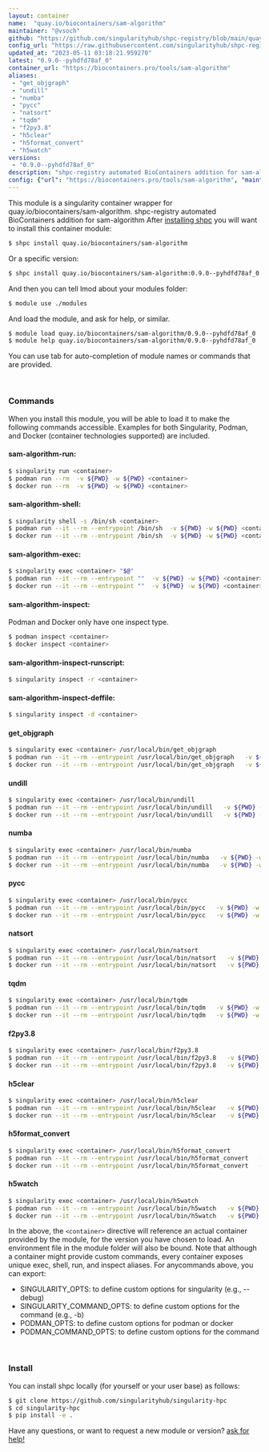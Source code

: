 ```yaml
---
layout: container
name:  "quay.io/biocontainers/sam-algorithm"
maintainer: "@vsoch"
github: "https://github.com/singularityhub/shpc-registry/blob/main/quay.io/biocontainers/sam-algorithm/container.yaml"
config_url: "https://raw.githubusercontent.com/singularityhub/shpc-registry/main/quay.io/biocontainers/sam-algorithm/container.yaml"
updated_at: "2023-05-11 03:18:21.959270"
latest: "0.9.0--pyhdfd78af_0"
container_url: "https://biocontainers.pro/tools/sam-algorithm"
aliases:
 - "get_objgraph"
 - "undill"
 - "numba"
 - "pycc"
 - "natsort"
 - "tqdm"
 - "f2py3.8"
 - "h5clear"
 - "h5format_convert"
 - "h5watch"
versions:
 - "0.9.0--pyhdfd78af_0"
description: "shpc-registry automated BioContainers addition for sam-algorithm"
config: {"url": "https://biocontainers.pro/tools/sam-algorithm", "maintainer": "@vsoch", "description": "shpc-registry automated BioContainers addition for sam-algorithm", "latest": {"0.9.0--pyhdfd78af_0": "sha256:436babf48dcba4a5441c305b34db06c58b879a0442ca26be28e1450e738f394e"}, "tags": {"0.9.0--pyhdfd78af_0": "sha256:436babf48dcba4a5441c305b34db06c58b879a0442ca26be28e1450e738f394e"}, "docker": "quay.io/biocontainers/sam-algorithm", "aliases": {"get_objgraph": "/usr/local/bin/get_objgraph", "undill": "/usr/local/bin/undill", "numba": "/usr/local/bin/numba", "pycc": "/usr/local/bin/pycc", "natsort": "/usr/local/bin/natsort", "tqdm": "/usr/local/bin/tqdm", "f2py3.8": "/usr/local/bin/f2py3.8", "h5clear": "/usr/local/bin/h5clear", "h5format_convert": "/usr/local/bin/h5format_convert", "h5watch": "/usr/local/bin/h5watch"}}
---
```


This module is a singularity container wrapper for quay.io/biocontainers/sam-algorithm.
shpc-registry automated BioContainers addition for sam-algorithm
After [installing shpc](#install) you will want to install this container module:


```bash
$ shpc install quay.io/biocontainers/sam-algorithm
```

Or a specific version:

```bash
$ shpc install quay.io/biocontainers/sam-algorithm:0.9.0--pyhdfd78af_0
```

And then you can tell lmod about your modules folder:

```bash
$ module use ./modules
```

And load the module, and ask for help, or similar.

```bash
$ module load quay.io/biocontainers/sam-algorithm/0.9.0--pyhdfd78af_0
$ module help quay.io/biocontainers/sam-algorithm/0.9.0--pyhdfd78af_0
```

You can use tab for auto-completion of module names or commands that are provided.

<br>

### Commands

When you install this module, you will be able to load it to make the following commands accessible.
Examples for both Singularity, Podman, and Docker (container technologies supported) are included.

#### sam-algorithm-run:

```bash
$ singularity run <container>
$ podman run --rm  -v ${PWD} -w ${PWD} <container>
$ docker run --rm  -v ${PWD} -w ${PWD} <container>
```

#### sam-algorithm-shell:

```bash
$ singularity shell -s /bin/sh <container>
$ podman run --it --rm --entrypoint /bin/sh  -v ${PWD} -w ${PWD} <container>
$ docker run --it --rm --entrypoint /bin/sh  -v ${PWD} -w ${PWD} <container>
```

#### sam-algorithm-exec:

```bash
$ singularity exec <container> "$@"
$ podman run --it --rm --entrypoint ""  -v ${PWD} -w ${PWD} <container> "$@"
$ docker run --it --rm --entrypoint ""  -v ${PWD} -w ${PWD} <container> "$@"
```

#### sam-algorithm-inspect:

Podman and Docker only have one inspect type.

```bash
$ podman inspect <container>
$ docker inspect <container>
```

#### sam-algorithm-inspect-runscript:

```bash
$ singularity inspect -r <container>
```

#### sam-algorithm-inspect-deffile:

```bash
$ singularity inspect -d <container>
```


#### get_objgraph

```bash
$ singularity exec <container> /usr/local/bin/get_objgraph
$ podman run --it --rm --entrypoint /usr/local/bin/get_objgraph   -v ${PWD} -w ${PWD} <container> -c " $@"
$ docker run --it --rm --entrypoint /usr/local/bin/get_objgraph   -v ${PWD} -w ${PWD} <container> -c " $@"
```


#### undill

```bash
$ singularity exec <container> /usr/local/bin/undill
$ podman run --it --rm --entrypoint /usr/local/bin/undill   -v ${PWD} -w ${PWD} <container> -c " $@"
$ docker run --it --rm --entrypoint /usr/local/bin/undill   -v ${PWD} -w ${PWD} <container> -c " $@"
```


#### numba

```bash
$ singularity exec <container> /usr/local/bin/numba
$ podman run --it --rm --entrypoint /usr/local/bin/numba   -v ${PWD} -w ${PWD} <container> -c " $@"
$ docker run --it --rm --entrypoint /usr/local/bin/numba   -v ${PWD} -w ${PWD} <container> -c " $@"
```


#### pycc

```bash
$ singularity exec <container> /usr/local/bin/pycc
$ podman run --it --rm --entrypoint /usr/local/bin/pycc   -v ${PWD} -w ${PWD} <container> -c " $@"
$ docker run --it --rm --entrypoint /usr/local/bin/pycc   -v ${PWD} -w ${PWD} <container> -c " $@"
```


#### natsort

```bash
$ singularity exec <container> /usr/local/bin/natsort
$ podman run --it --rm --entrypoint /usr/local/bin/natsort   -v ${PWD} -w ${PWD} <container> -c " $@"
$ docker run --it --rm --entrypoint /usr/local/bin/natsort   -v ${PWD} -w ${PWD} <container> -c " $@"
```


#### tqdm

```bash
$ singularity exec <container> /usr/local/bin/tqdm
$ podman run --it --rm --entrypoint /usr/local/bin/tqdm   -v ${PWD} -w ${PWD} <container> -c " $@"
$ docker run --it --rm --entrypoint /usr/local/bin/tqdm   -v ${PWD} -w ${PWD} <container> -c " $@"
```


#### f2py3.8

```bash
$ singularity exec <container> /usr/local/bin/f2py3.8
$ podman run --it --rm --entrypoint /usr/local/bin/f2py3.8   -v ${PWD} -w ${PWD} <container> -c " $@"
$ docker run --it --rm --entrypoint /usr/local/bin/f2py3.8   -v ${PWD} -w ${PWD} <container> -c " $@"
```


#### h5clear

```bash
$ singularity exec <container> /usr/local/bin/h5clear
$ podman run --it --rm --entrypoint /usr/local/bin/h5clear   -v ${PWD} -w ${PWD} <container> -c " $@"
$ docker run --it --rm --entrypoint /usr/local/bin/h5clear   -v ${PWD} -w ${PWD} <container> -c " $@"
```


#### h5format_convert

```bash
$ singularity exec <container> /usr/local/bin/h5format_convert
$ podman run --it --rm --entrypoint /usr/local/bin/h5format_convert   -v ${PWD} -w ${PWD} <container> -c " $@"
$ docker run --it --rm --entrypoint /usr/local/bin/h5format_convert   -v ${PWD} -w ${PWD} <container> -c " $@"
```


#### h5watch

```bash
$ singularity exec <container> /usr/local/bin/h5watch
$ podman run --it --rm --entrypoint /usr/local/bin/h5watch   -v ${PWD} -w ${PWD} <container> -c " $@"
$ docker run --it --rm --entrypoint /usr/local/bin/h5watch   -v ${PWD} -w ${PWD} <container> -c " $@"
```



In the above, the `<container>` directive will reference an actual container provided
by the module, for the version you have chosen to load. An environment file in the
module folder will also be bound. Note that although a container
might provide custom commands, every container exposes unique exec, shell, run, and
inspect aliases. For anycommands above, you can export:

 - SINGULARITY_OPTS: to define custom options for singularity (e.g., --debug)
 - SINGULARITY_COMMAND_OPTS: to define custom options for the command (e.g., -b)
 - PODMAN_OPTS: to define custom options for podman or docker
 - PODMAN_COMMAND_OPTS: to define custom options for the command

<br>

### Install

You can install shpc locally (for yourself or your user base) as follows:

```bash
$ git clone https://github.com/singularityhub/singularity-hpc
$ cd singularity-hpc
$ pip install -e .
```

Have any questions, or want to request a new module or version? [ask for help!](https://github.com/singularityhub/singularity-hpc/issues)